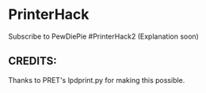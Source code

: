 # PrinterHack
Subscribe to PewDiePie #PrinterHack2 (Explanation soon)

CREDITS:
---
Thanks to PRET's lpdprint.py for making this possible.